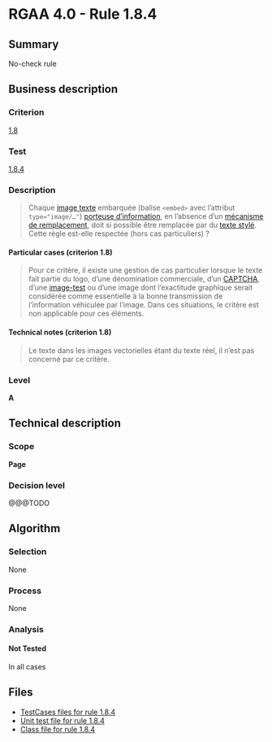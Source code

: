 # RGAA 4.0 - Rule 1.8.4

## Summary

No-check rule

## Business description

### Criterion

[1.8](https://www.numerique.gouv.fr/publications/rgaa-accessibilite/methode/criteres/#crit-1-8)

### Test

[1.8.4](https://www.numerique.gouv.fr/publications/rgaa-accessibilite/methode/criteres/#test-1-8-4)

### Description

> Chaque [image texte](https://www.numerique.gouv.fr/publications/rgaa-accessibilite/methode/glossaire/#image-texte) embarquée (balise `<embed>` avec l’attribut `type="image/…"`) [porteuse d’information](https://www.numerique.gouv.fr/publications/rgaa-accessibilite/methode/glossaire/#image-porteuse-d-information), en l’absence d’un [mécanisme de remplacement](https://www.numerique.gouv.fr/publications/rgaa-accessibilite/methode/glossaire/#mecanisme-de-remplacement), doit si possible être remplacée par du [texte stylé](https://www.numerique.gouv.fr/publications/rgaa-accessibilite/methode/glossaire/#texte-style). Cette règle est-elle respectée (hors cas particuliers) ?

#### Particular cases (criterion 1.8)

> Pour ce critère, il existe une gestion de cas particulier lorsque le texte fait partie du logo, d’une dénomination commerciale, d’un [CAPTCHA](https://www.numerique.gouv.fr/publications/rgaa-accessibilite/methode/glossaire/#captcha), d’une [image-test](https://www.numerique.gouv.fr/publications/rgaa-accessibilite/methode/glossaire/#image-test) ou d’une image dont l’exactitude graphique serait considérée comme essentielle à la bonne transmission de l’information véhiculée par l’image. Dans ces situations, le critère est non applicable pour ces éléments.

#### Technical notes (criterion 1.8)

> Le texte dans les images vectorielles étant du texte réel, il n’est pas concerné par ce critère.

### Level

**A**


## Technical description

### Scope

**Page**

### Decision level

@@@TODO


## Algorithm

### Selection

None

### Process

None

### Analysis

#### Not Tested

In all cases


## Files

- [TestCases files for rule 1.8.4](https://gitlab.com/asqatasun/Asqatasun/-/tree/v5/rules/rules-rgaa4.0/src/test/resources/testcases/rgaa40/Rgaa40Rule010804/)
- [Unit test file for rule 1.8.4](https://gitlab.com/asqatasun/Asqatasun/-/blob/v5/rules/rules-rgaa4.0/src/test/java/org/asqatasun/rules/rgaa40/Rgaa40Rule010804Test.java)
- [Class file for rule 1.8.4](https://gitlab.com/asqatasun/Asqatasun/-/blob/v5/rules/rules-rgaa4.0/src/main/java/org/asqatasun/rules/rgaa40/Rgaa40Rule010804.java)


